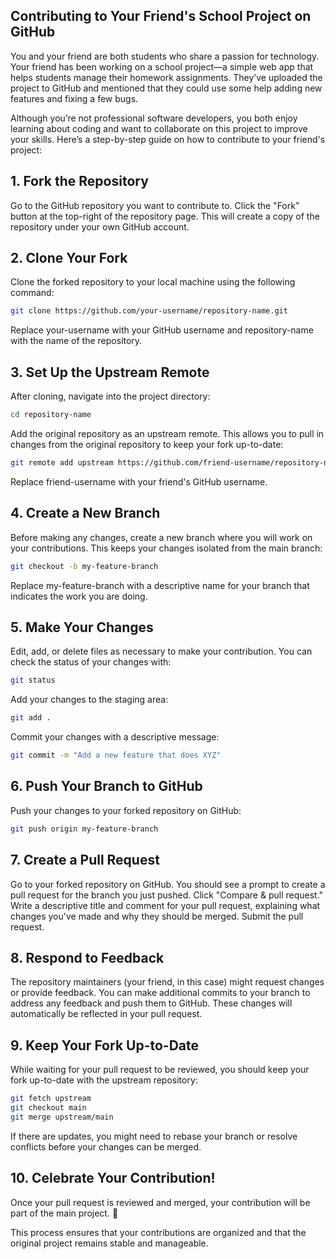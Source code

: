 ## Contributing to Your Friend's School Project on GitHub

You and your friend are both students who share a passion for technology. Your friend has been working on a school project—a simple web app that helps students manage their homework assignments. They’ve uploaded the project to GitHub and mentioned that they could use some help adding new features and fixing a few bugs.

Although you’re not professional software developers, you both enjoy learning about coding and want to collaborate on this project to improve your skills. Here’s a step-by-step guide on how to contribute to your friend's project:

## 1. Fork the Repository
Go to the GitHub repository you want to contribute to.
Click the "Fork" button at the top-right of the repository page. This will create a copy of the repository under your own GitHub account.

## 2. Clone Your Fork
Clone the forked repository to your local machine using the following command:

```bash
git clone https://github.com/your-username/repository-name.git
```
Replace your-username with your GitHub username and repository-name with the name of the repository.
## 3. Set Up the Upstream Remote

  After cloning, navigate into the project directory:

```bash
cd repository-name
```
Add the original repository as an upstream remote. This allows you to pull in changes from the original repository to keep your fork up-to-date:

```bash
git remote add upstream https://github.com/friend-username/repository-name.git
```

Replace friend-username with your friend's GitHub username.
## 4. Create a New Branch

Before making any changes, create a new branch where you will work on your contributions. This keeps your changes isolated from the main branch:

```bash
git checkout -b my-feature-branch
```

Replace my-feature-branch with a descriptive name for your branch that indicates the work you are doing.
## 5. Make Your Changes

  Edit, add, or delete files as necessary to make your contribution.
  You can check the status of your changes with:

```bash
git status
```
Add your changes to the staging area:

```bash
git add .
```
Commit your changes with a descriptive message:

```bash
git commit -m "Add a new feature that does XYZ"
```

## 6. Push Your Branch to GitHub

   Push your changes to your forked repository on GitHub:

```bash
git push origin my-feature-branch
```

## 7. Create a Pull Request

Go to your forked repository on GitHub.
You should see a prompt to create a pull request for the branch you just pushed.
Click "Compare & pull request."
Write a descriptive title and comment for your pull request, explaining what changes you've made and why they should be merged.
Submit the pull request.

## 8. Respond to Feedback
The repository maintainers (your friend, in this case) might request changes or provide feedback.
You can make additional commits to your branch to address any feedback and push them to GitHub. These changes will automatically be reflected in your pull request.

## 9. Keep Your Fork Up-to-Date
While waiting for your pull request to be reviewed, you should keep your fork up-to-date with the upstream repository:

```bash
git fetch upstream
git checkout main
git merge upstream/main
```
If there are updates, you might need to rebase your branch or resolve conflicts before your changes can be merged.

## 10. Celebrate Your Contribution!

Once your pull request is reviewed and merged, your contribution will be part of the main project. 🎉

This process ensures that your contributions are organized and that the original project remains stable and manageable.
